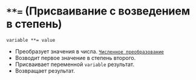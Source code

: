 # `**=` (Присваивание с возведением в степень)

`variable **= value`

- Преобразует значения в числа. [`Численное преобразование`](<../Теория Общее/Преобразование (численное).md>)
- Возводит первое значение в степень второго.
- Присваивает переменной `variable` результат.
- Возвращает результат.
